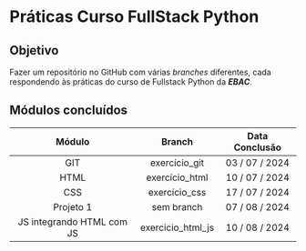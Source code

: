 # Práticas Curso FullStack Python

## Objetivo

Fazer um repositório no GitHub com várias _branches_ diferentes, cada respondendo às práticas do curso de Fullstack Python da **_EBAC_**.

## Módulos concluídos

|        **Módulo**         |    **Branch**     | **Data Conclusão** |
| :-----------------------: | :---------------: | :----------------: |
|            GIT            |   exercício_git   |   03 / 07 / 2024   |
|           HTML            |  exercício_html   |   10 / 07 / 2024   |
|            CSS            |   exercício_css   |   17 / 07 / 2024   |
|         Projeto 1         |    sem branch     |   07 / 08 / 2024   |
| JS integrando HTML com JS | exercicio_html_js |   10 / 08 / 2024   |
